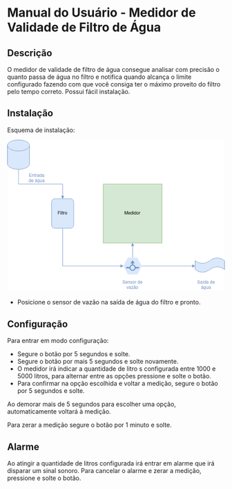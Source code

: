 # Manual do Usuário - Medidor de Validade de Filtro de Água

## Descrição

O medidor de validade de filtro de água consegue analisar com precisão o quanto passa de água no filtro e notifica quando alcança o limite configurado fazendo com que você consiga ter o máximo proveito do filtro pelo tempo correto. Possui fácil instalação.

## Instalação

Esquema de instalação:

![](esquema_instalacao.png)

* Posicione o sensor de vazão na saída de água do filtro e pronto.

## Configuração

Para entrar em modo configuração:

- Segure o botão por 5 segundos e solte.
- Segure o botão por mais 5 segundos e solte novamente.
- O medidor irá indicar a quantidade de litro s configurada entre 1000 e 5000 litros, para alternar entre as opções pressione e solte o botão.
- Para confirmar na opção escolhida e voltar a medição, segure o botão por 5 segundos e solte.

Ao demorar mais de 5 segundos para escolher uma opção, automaticamente voltará à medição.

Para zerar a medição segure o botão por 1 minuto e solte.

## Alarme

Ao atingir a quantidade de litros configurada irá entrar em alarme que irá disparar um sinal sonoro. Para cancelar o alarme e zerar a medição, pressione e solte o botão.